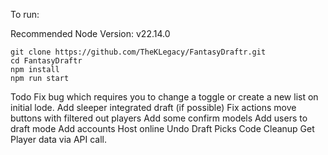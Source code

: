 To run:

Recommended Node Version: v22.14.0 
```
git clone https://github.com/TheKLegacy/FantasyDraftr.git
cd FantasyDraftr
npm install
npm run start
```

Todo
Fix bug which requires you to change a toggle or create a new list on initial lode. 
Add sleeper integrated draft (if possible)
Fix actions move buttons with filtered out players
Add some confirm models
Add users to draft mode
Add accounts
Host online
Undo Draft Picks
Code Cleanup
Get Player data via API call.
